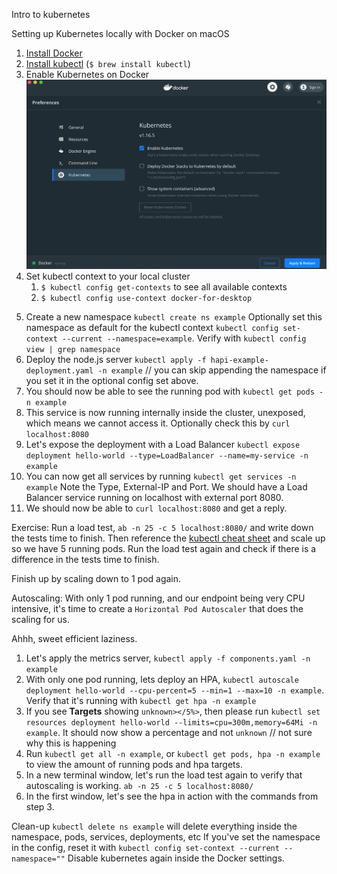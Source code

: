 Intro to kubernetes

Setting up Kubernetes locally with Docker on macOS

1. [Install Docker](https://docs.docker.com/docker-for-mac/install/)
2. [Install kubectl](https://kubernetes.io/docs/tasks/tools/install-kubectl/#install-kubectl-on-macos) (`$ brew install kubectl`)
3. Enable Kubernetes on Docker
   ![Enable k8s on Docker](./enable_kubernetes_on_docker.png)
4. Set kubectl context to your local cluster
   1. `$ kubectl config get-contexts` to see all available contexts
   2. `$ kubectl config use-context docker-for-desktop`
5) Create a new namespace `kubectl create ns example`
   Optionally set this namespace as default for the kubectl context `kubectl config set-context --current --namespace=example`. Verify with `kubectl config view | grep namespace`
6) Deploy the node.js server `kubectl apply -f hapi-example-deployment.yaml -n example` // you can skip appending the namespace if you set it in the optional config set above.
7) You should now be able to see the running pod with `kubectl get pods -n example`
8) This service is now running internally inside the cluster, unexposed, which means we cannot access it.
    Optionally check this by `curl localhost:8080`
9) Let's expose the deployment with a Load Balancer `kubectl expose deployment hello-world --type=LoadBalancer --name=my-service -n example`
10) You can now get all services by running `kubectl get services -n example`
    Note the Type, External-IP and Port. We should have a Load Balancer service running on localhost with external port 8080.
11) We should now be able to `curl localhost:8080` and get a reply.

Exercise: Run a load test, `ab -n 25 -c 5 localhost:8080/` and write down the tests time to finish. Then reference the [kubectl cheat sheet](https://kubernetes.io/docs/reference/kubectl/cheatsheet/) and scale up so we have 5 running pods. Run the load test again and check if there is a difference in the tests time to finish.

Finish up by scaling down to 1 pod again.

Autoscaling:
With only 1 pod running, and our endpoint being very CPU intensive, it's time to create a `Horizontal Pod Autoscaler` that does the scaling for us.

Ahhh, sweet efficient laziness.

1. Let's apply the metrics server, `kubectl apply -f components.yaml -n example`
2. With only one pod running, lets deploy an HPA, `kubectl autoscale deployment hello-world --cpu-percent=5 --min=1 --max=10 -n example`. Verify that it's running with `kubectl get hpa -n example`
3. If you see **Targets** showing `unknown></5%>`, then please run `kubectl set resources deployment hello-world --limits=cpu=300m,memory=64Mi -n example`. It should now show a percentage and not `unknown` // not sure why this is happening
4. Run `kubectl get all -n example`, or `kubectl get pods, hpa -n example` to view the amount of running pods and hpa targets.
5. In a new terminal window, let's run the load test again to verify that autoscaling is working. `ab -n 25 -c 5 localhost:8080/`
6. In the first window, let's see the hpa in action with the commands from step 3.

Clean-up
`kubectl delete ns example` will delete everything inside the namespace, pods, services, deployments, etc
If you've set the namespace in the config, reset it with `kubectl config set-context --current --namespace=""`
Disable kubernetes again inside the Docker settings.
